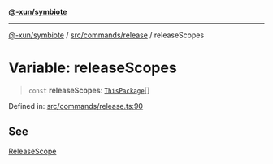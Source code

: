 [**@-xun/symbiote**](../../../../README.md)

***

[@-xun/symbiote](../../../../README.md) / [src/commands/release](../README.md) / releaseScopes

# Variable: releaseScopes

> `const` **releaseScopes**: [`ThisPackage`](../../../configure/enumerations/ThisPackageGlobalScope.md#thispackage)[]

Defined in: [src/commands/release.ts:90](https://github.com/Xunnamius/symbiote/blob/d690f89078e542b7ce30292e44cc1a492eab16bd/src/commands/release.ts#L90)

## See

[ReleaseScope](../../../configure/enumerations/ThisPackageGlobalScope.md)
